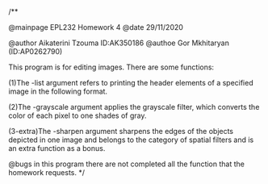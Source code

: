 /**

@mainpage EPL232 Homework 4
@date 29/11/2020

@author Aikaterini Tzouma ID:AK350186
@authoe Gor Mkhitaryan (ID:AP0262790)

This program is for editing images. There are some functions:

(1)The -list argument refers to printing the header elements of a specified image
in the following format.

(2)The -grayscale argument applies the grayscale filter, which converts the color of each pixel to one
shades of gray.

(3-extra)The -sharpen argument sharpens the edges of the objects depicted in one
image and belongs to the category of spatial filters and is an extra function as a bonus.

@bugs in this program there are not completed all the function that the homework requests.
*/


